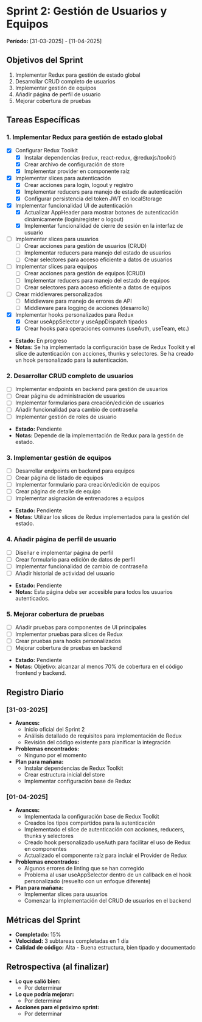 # Sprint 2: Gestión de Usuarios y Equipos
**Período:** [31-03-2025] - [11-04-2025]

## Objetivos del Sprint
1. Implementar Redux para gestión de estado global
2. Desarrollar CRUD completo de usuarios
3. Implementar gestión de equipos
4. Añadir página de perfil de usuario
5. Mejorar cobertura de pruebas

## Tareas Específicas

### 1. Implementar Redux para gestión de estado global
- [x] Configurar Redux Toolkit
  - [x] Instalar dependencias (redux, react-redux, @reduxjs/toolkit)
  - [x] Crear archivo de configuración de store
  - [x] Implementar provider en componente raíz
- [x] Implementar slices para autenticación
  - [x] Crear acciones para login, logout y registro
  - [x] Implementar reducers para manejo de estado de autenticación
  - [x] Configurar persistencia del token JWT en localStorage
- [x] Implementar funcionalidad UI de autenticación
  - [x] Actualizar AppHeader para mostrar botones de autenticación dinámicamente (login/register o logout)
  - [x] Implementar funcionalidad de cierre de sesión en la interfaz de usuario
- [ ] Implementar slices para usuarios
  - [ ] Crear acciones para gestión de usuarios (CRUD)
  - [ ] Implementar reducers para manejo del estado de usuarios
  - [ ] Crear selectores para acceso eficiente a datos de usuarios
- [ ] Implementar slices para equipos
  - [ ] Crear acciones para gestión de equipos (CRUD)
  - [ ] Implementar reducers para manejo del estado de equipos
  - [ ] Crear selectores para acceso eficiente a datos de equipos
- [ ] Crear middlewares personalizados
  - [ ] Middleware para manejo de errores de API
  - [ ] Middleware para logging de acciones (desarrollo)
- [x] Implementar hooks personalizados para Redux
  - [x] Crear useAppSelector y useAppDispatch tipados
  - [x] Crear hooks para operaciones comunes (useAuth, useTeam, etc.)
- **Estado:** En progreso
- **Notas:** Se ha implementado la configuración base de Redux Toolkit y el slice de autenticación con acciones, thunks y selectores. Se ha creado un hook personalizado para la autenticación.

### 2. Desarrollar CRUD completo de usuarios
- [ ] Implementar endpoints en backend para gestión de usuarios
- [ ] Crear página de administración de usuarios
- [ ] Implementar formularios para creación/edición de usuarios
- [ ] Añadir funcionalidad para cambio de contraseña
- [ ] Implementar gestión de roles de usuario
- **Estado:** Pendiente
- **Notas:** Depende de la implementación de Redux para la gestión de estado.

### 3. Implementar gestión de equipos
- [ ] Desarrollar endpoints en backend para equipos
- [ ] Crear página de listado de equipos
- [ ] Implementar formulario para creación/edición de equipos
- [ ] Crear página de detalle de equipo
- [ ] Implementar asignación de entrenadores a equipos
- **Estado:** Pendiente
- **Notas:** Utilizar los slices de Redux implementados para la gestión del estado.

### 4. Añadir página de perfil de usuario
- [ ] Diseñar e implementar página de perfil
- [ ] Crear formulario para edición de datos de perfil
- [ ] Implementar funcionalidad de cambio de contraseña
- [ ] Añadir historial de actividad del usuario
- **Estado:** Pendiente
- **Notas:** Esta página debe ser accesible para todos los usuarios autenticados.

### 5. Mejorar cobertura de pruebas
- [ ] Añadir pruebas para componentes de UI principales
- [ ] Implementar pruebas para slices de Redux
- [ ] Crear pruebas para hooks personalizados
- [ ] Mejorar cobertura de pruebas en backend
- **Estado:** Pendiente
- **Notas:** Objetivo: alcanzar al menos 70% de cobertura en el código frontend y backend.

## Registro Diario

### [31-03-2025]
- **Avances:**
  - Inicio oficial del Sprint 2
  - Análisis detallado de requisitos para implementación de Redux
  - Revisión del código existente para planificar la integración
- **Problemas encontrados:**
  - Ninguno por el momento
- **Plan para mañana:**
  - Instalar dependencias de Redux Toolkit
  - Crear estructura inicial del store
  - Implementar configuración base de Redux

### [01-04-2025]
- **Avances:**
  - Implementada la configuración base de Redux Toolkit
  - Creados los tipos compartidos para la autenticación
  - Implementado el slice de autenticación con acciones, reducers, thunks y selectores
  - Creado hook personalizado useAuth para facilitar el uso de Redux en componentes
  - Actualizado el componente raíz para incluir el Provider de Redux
- **Problemas encontrados:**
  - Algunos errores de linting que se han corregido
  - Problema al usar useAppSelector dentro de un callback en el hook personalizado (resuelto con un enfoque diferente)
- **Plan para mañana:**
  - Implementar slices para usuarios
  - Comenzar la implementación del CRUD de usuarios en el backend

## Métricas del Sprint
- **Completado:** 15%
- **Velocidad:** 3 subtareas completadas en 1 día
- **Calidad de código:** Alta - Buena estructura, bien tipado y documentado

## Retrospectiva (al finalizar)
- **Lo que salió bien:**
  - Por determinar
- **Lo que podría mejorar:**
  - Por determinar
- **Acciones para el próximo sprint:**
  - Por determinar 
